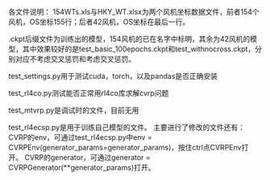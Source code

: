 各文件说明：
154WTs.xls与HKY_WT.xlsx为两个风机坐标数据文件，前者154个风机，OS坐标155行；后者42风机，OS坐标在最后一行。

.ckpt后缀文件为训练出的模型，154风机的已在名字中标明，其余为42风机的模型，其中效果较好的是test_basic_100epochs.ckpt和test_withnocross.ckpt，分别对应不考虑交叉惩罚和考虑交叉惩罚。

test_settings.py用于测试cuda，torch，以及pandas是否正确安装

test_rl4co.py测试能否正常用rl4co库求解cvrp问题

test_mtvrp.py是调试时的文件，目前无用

test_rl4ecsp.py是用于训练自己模型的文件。
主要进行了修改的文件还有：
CVRP的env，可通过test_rl4ecsp.py中env = CVRPEnv(generator_params=generator_params)，按住ctrl点CVRPEnv打开。
CVRP的generator，可通过generator = CVRPGenerator(**generator_params)打开。
